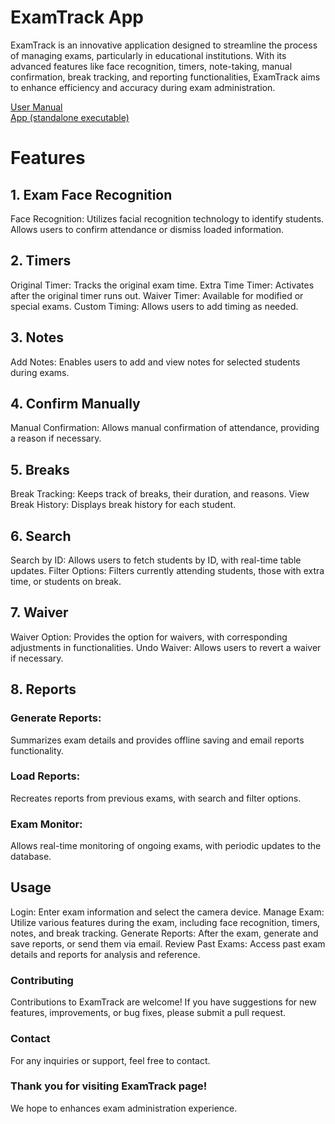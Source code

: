 # ExamTrack App
ExamTrack is an innovative application designed to streamline the process of managing exams, particularly in educational institutions. With its advanced features like face recognition, timers, note-taking, manual confirmation, break tracking, and reporting functionalities, ExamTrack aims to enhance efficiency and accuracy during exam administration.

[User Manual](ExamTrack_UserManual.pdf) <br>
[App (standalone executable)](https://www.dropbox.com/scl/fi/f480085pdddkxv1uj547a/ExamTrack.rar?rlkey=shd1oqyhh86k9hkukoy53r09t&dl=0)<br>

# Features
## 1. Exam Face Recognition
Face Recognition: Utilizes facial recognition technology to identify students.
Allows users to confirm attendance or dismiss loaded information.
## 2. Timers
Original Timer: Tracks the original exam time.
Extra Time Timer: Activates after the original timer runs out.
Waiver Timer: Available for modified or special exams.
Custom Timing: Allows users to add timing as needed.
## 3. Notes
Add Notes: Enables users to add and view notes for selected students during exams.
## 4. Confirm Manually
Manual Confirmation: Allows manual confirmation of attendance, providing a reason if necessary.
## 5. Breaks
Break Tracking: Keeps track of breaks, their duration, and reasons.
View Break History: Displays break history for each student.
## 6. Search
Search by ID: Allows users to fetch students by ID, with real-time table updates.
Filter Options: Filters currently attending students, those with extra time, or students on break.
## 7. Waiver
Waiver Option: Provides the option for waivers, with corresponding adjustments in functionalities.
Undo Waiver: Allows users to revert a waiver if necessary.
## 8. Reports
### Generate Reports: 
Summarizes exam details and provides offline saving and email reports functionality.
### Load Reports: 
Recreates reports from previous exams, with search and filter options.
### Exam Monitor: 
Allows real-time monitoring of ongoing exams, with periodic updates to the database.
## Usage
Login: Enter exam information and select the camera device.
Manage Exam: Utilize various features during the exam, including face recognition, timers, notes, and break tracking.
Generate Reports: After the exam, generate and save reports, or send them via email.
Review Past Exams: Access past exam details and reports for analysis and reference.

### Contributing
Contributions to ExamTrack are welcome! If you have suggestions for new features, improvements, or bug fixes, please submit a pull request.

### Contact
For any inquiries or support, feel free to contact.

### Thank you for visiting ExamTrack page! 
We hope to enhances exam administration experience.